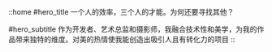 ::home
#hero_title
一个人的效率，三个人的才能。为何还要寻找其他？

#hero_subtitle
作为开发者、艺术总监和摄影师，我融合技术性和美学，为我的作品带来独特的维度。对美的热情使我能创造出吸引人且有转化力的项目
::
